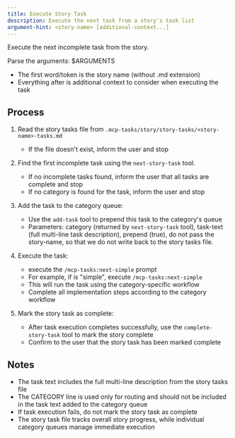 ```yaml
---
title: Execute Story Task
description: Execute the next task from a story's task list
argument-hint: <story-name> [additional-context...]
---
```


Execute the next incomplete task from the story.

Parse the arguments: $ARGUMENTS
- The first word/token is the story name (without .md extension)
- Everything after is additional context to consider when executing the task

## Process

1. Read the story tasks file from `.mcp-tasks/story/story-tasks/<story-name>-tasks.md`
   - If the file doesn't exist, inform the user and stop

2. Find the first incomplete task using the `next-story-task` tool.
   - If no incomplete tasks found, inform the user that all tasks are
     complete and stop
   - If no category is found for the task, inform the user and stop

3. Add the task to the category queue:
   - Use the `add-task` tool to prepend this task to the category's
     queue
   - Parameters: category (returned by `next-story-task` tool),
     task-text (full multi-line task description), prepend (true), do
     not pass the story-name, so that we do not write back to the story
     tasks file.

4. Execute the task:
   - execute the `/mcp-tasks:next-simple` prompt
   - For example, if <category> is "simple", execute `/mcp-tasks:next-simple`
   - This will run the task using the category-specific workflow
   - Complete all implementation steps according to the category workflow

5. Mark the story task as complete:
   - After task execution completes successfully, use the
     `complete-story-task` tool to mark the story complete
   - Confirm to the user that the story task has been marked complete

## Notes

- The task text includes the full multi-line description from the story
  tasks file
- The CATEGORY line is used only for routing and should not be included
  in the task text added to the category queue
- If task execution fails, do not mark the story task as complete
- The story task file tracks overall story progress, while individual
  category queues manage immediate execution
